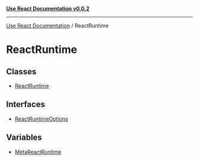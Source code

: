 [**Use React Documentation v0.0.2**](../README.md)

***

[Use React Documentation](../modules.md) / ReactRuntime

# ReactRuntime

## Classes

- [ReactRuntime](classes/ReactRuntime.md)

## Interfaces

- [ReactRuntimeOptions](interfaces/ReactRuntimeOptions.md)

## Variables

- [MetaReactRuntime](variables/MetaReactRuntime.md)
